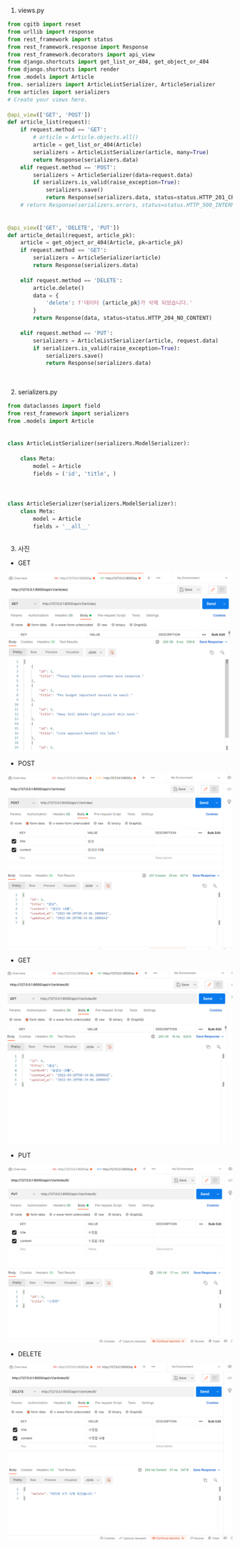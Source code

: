 1. views.py

```python
from cgitb import reset
from urllib import response
from rest_framework import status
from rest_framework.response import Response
from rest_framework.decorators import api_view
from django.shortcuts import get_list_or_404, get_object_or_404
from django.shortcuts import render
from .models import Article
from. serializers import ArticleListSerializer, ArticleSerializer
from articles import serializers
# Create your views here.

@api_view(['GET', 'POST'])
def article_list(request):
    if request.method == 'GET':
        # article = Article.objects.all()
        article = get_list_or_404(Article)
        serializers = ArticleListSerializer(article, many=True)
        return Response(serializers.data)
    elif request.method == 'POST':
        serializers = ArticleSerializer(data=request.data)
        if serializers.is_valid(raise_exception=True):
            serializers.save()
            return Response(serializers.data, status=status.HTTP_201_CREATED)
    # return Response(serializers.errors, status=status.HTTP_500_INTERNAL_SERVER_ERROR)


@api_view(['GET', 'DELETE', 'PUT'])
def article_detail(request, article_pk):
    article = get_object_or_404(Article, pk=article_pk)
    if request.method == 'GET':
        serializers = ArticleSerializer(article)
        return Response(serializers.data)

    elif request.method == 'DELETE':
        article.delete()
        data = {
            'delete': f'데이터 {article_pk}가 삭제 되었습니다.'
        }
        return Response(data, status=status.HTTP_204_NO_CONTENT)

    elif request.method == 'PUT':
        serializers = ArticleListSerializer(article, request.data)
        if serializers.is_valid(raise_exception=True):
            serializers.save()
            return Response(serializers.data)
   
    
```



2. serializers.py

```python
from dataclasses import field
from rest_framework import serializers
from .models import Article


class ArticleListSerializer(serializers.ModelSerializer):

    class Meta:
        model = Article
        fields = ('id', 'title', )



class ArticleSerializer(serializers.ModelSerializer):
    class Meta:
        model = Article
        fields = '__all__'



```





3. 사진

- GET

![image-20220420173334194](workshop.assets/image-20220420173334194.png)



- POST

![image-20220420173414620](workshop.assets/image-20220420173414620.png)



- GET

![image-20220420173442388](workshop.assets/image-20220420173442388.png)



- PUT

![image-20220420173530859](workshop.assets/image-20220420173530859.png)



- DELETE

![image-20220420173557001](workshop.assets/image-20220420173557001.png)
